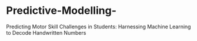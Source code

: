 # Predictive-Modelling-
Predicting Motor Skill Challenges in Students: Harnessing Machine Learning to Decode Handwritten Numbers
